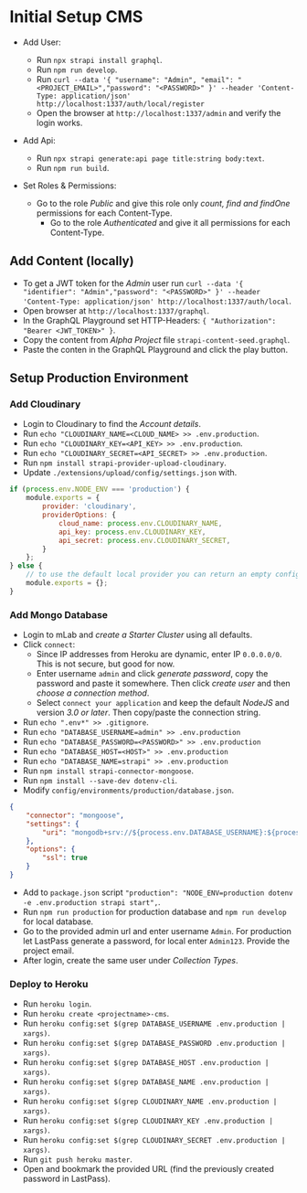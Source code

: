 # Initial Setup CMS

- Add User:
    - Run `npx strapi install graphql`.
    - Run `npm run develop`.
    - Run `curl --data '{ "username": "Admin", "email": "<PROJECT_EMAIL>","password": "<PASSWORD>" }' --header 'Content-Type: application/json' http://localhost:1337/auth/local/register`
    - Open the browser at `http://localhost:1337/admin` and verify the login works.

- Add Api:
    - Run `npx strapi generate:api page title:string body:text`.
    - Run `npm run build`.

- Set Roles & Permissions:
    - Go to the role *Public* and give this role only *count, find and findOne* permissions for each Content-Type.
        - Go to the role *Authenticated* and give it all permissions for each Content-Type.

## Add Content (locally)
- To get a JWT token for the *Admin* user run `curl --data '{ "identifier": "Admin","password": "<PASSWORD>" }' --header 'Content-Type: application/json' http://localhost:1337/auth/local`.
- Open browser at `http://localhost:1337/graphql`.
- In the GraphQL Playground set HTTP-Headers: `{ "Authorization": "Bearer <JWT_TOKEN>" }`.
- Copy the content from *Alpha Project* file `strapi-content-seed.graphql`.
- Paste the conten in the GraphQL Playground and click the play button.

## Setup Production Environment

### Add Cloudinary
- Login to Cloudinary to find the *Account details*.
- Run `echo "CLOUDINARY_NAME=<CLOUD_NAME> >> .env.production`.
- Run `echo "CLOUDINARY_KEY=<API_KEY> >> .env.production`.
- Run `echo "CLOUDINARY_SECRET=<API_SECRET> >> .env.production`.
- Run `npm install strapi-provider-upload-cloudinary`.
- Update `./extensions/upload/config/settings.json` with.
```javascript
if (process.env.NODE_ENV === 'production') {
    module.exports = {
        provider: 'cloudinary',
        providerOptions: {
            cloud_name: process.env.CLOUDINARY_NAME,
            api_key: process.env.CLOUDINARY_KEY,
            api_secret: process.env.CLOUDINARY_SECRET,
        }
    };
} else {
    // to use the default local provider you can return an empty configuration
    module.exports = {};
}
```

### Add Mongo Database
- Login to mLab and *create a Starter Cluster* using all defaults.
- Click `connect`:
    - Since IP addresses from Heroku are dynamic, enter IP `0.0.0.0/0`. This is not secure, but good for now.
    - Enter username `admin` and click *generate password*, copy the password and paste it somewhere. Then click *create user* and then *choose a connection method*.
    - Select `connect your application` and keep the default *NodeJS* and version *3.0 or later*. Then copy/paste the connection string.
- Run `echo ".env*" >> .gitignore`.
- Run `echo "DATABASE_USERNAME=admin" >> .env.production`
- Run `echo "DATABASE_PASSWORD=<PASSWORD>" >> .env.production`
- Run `echo "DATABASE_HOST=<HOST>" >> .env.production`
- Run `echo "DATABASE_NAME=strapi" >> .env.production`
- Run `npm install strapi-connector-mongoose`.
- Run `npm install --save-dev dotenv-cli`.
- Modify `config/environments/production/database.json`.
```json
{
    "connector": "mongoose",
    "settings": {
        "uri": "mongodb+srv://${process.env.DATABASE_USERNAME}:${process.env.DATABASE_PASSWORD}@${process.env.DATABASE_HOST}/${process.env.DATABASE_NAME}?retryWrites=true&w=majority"
    },
    "options": {
        "ssl": true
    }
}
```
- Add to `package.json` script `"production": "NODE_ENV=production dotenv -e .env.production strapi start",`.
- Run `npm run production` for production database and `npm run develop` for local database.
- Go to the provided admin url and enter username `Admin`. For production let LastPass generate a password, for local enter `Admin123`. Provide the project email.
- After login, create the same user under *Collection Types*.

### Deploy to Heroku
- Run `heroku login`.
- Run `heroku create <projectname>-cms`.
- Run `heroku config:set $(grep DATABASE_USERNAME .env.production | xargs)`.
- Run `heroku config:set $(grep DATABASE_PASSWORD .env.production | xargs)`.
- Run `heroku config:set $(grep DATABASE_HOST .env.production | xargs)`.
- Run `heroku config:set $(grep DATABASE_NAME .env.production | xargs)`.
- Run `heroku config:set $(grep CLOUDINARY_NAME .env.production | xargs)`.
- Run `heroku config:set $(grep CLOUDINARY_KEY .env.production | xargs)`.
- Run `heroku config:set $(grep CLOUDINARY_SECRET .env.production | xargs)`.
- Run `git push heroku master`.
- Open and bookmark the provided URL (find the previously created password in LastPass).

